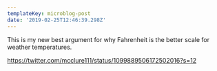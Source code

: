 ```yaml
---
templateKey: microblog-post
date: '2019-02-25T12:46:39.298Z'
---
```


This is my new best argument for why Fahrenheit is the better scale for weather temperatures.

https://twitter.com/mcclure111/status/1099889506172502016?s=12

